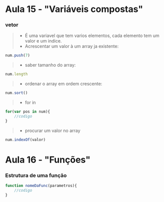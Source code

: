 # Aula 15 - "Variáveis compostas"  
### vetor
> * É uma variavel que tem varios elementos, cada elemento tem um valor e um indice.  
> * Acrescentar um valor à um array ja existente: 

```js
num.push(7)
```
> * saber tamanho do array:  
```js
num.length
```  
> * ordenar o array em ordem crescente:  
```js
num.sort()
```  
> * for in  
```js
for(var pos in num){
    //codigo
}
```  
> * procurar um valor no array  
```js
num.indexOf(valor)
```  
# Aula 16 - "Funções"  
### Estrutura de uma função 
```js
function nomeDaFunc(parametros){
    //codigo
}
```


